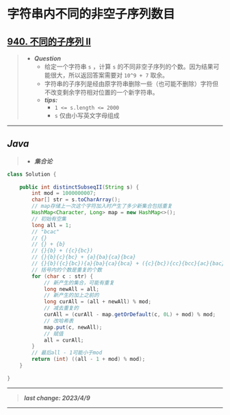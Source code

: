 # 字符串内不同的非空子序列数目

## [940. 不同的子序列 II](https://leetcode.cn/problems/distinct-subsequences-ii/)

> - ***Question***
>   - 给定一个字符串 `s` ，计算 `s` 的不同非空子序列的个数。因为结果可能很大，所以返回答案需要对 `10^9 + 7` 取余。
>   - 字符串的子序列是经由原字符串删除一些（也可能不删除）字符但不改变剩余字符相对位置的一个新字符串。
>   - ***tips:***
>     - `1 <= s.length <= 2000`
>     - `s` 仅由小写英文字母组成

---

## *Java*

> - ***集合论***

```java
class Solution {
    
    public int distinctSubseqII(String s) {
        int mod = 1000000007;
        char[] str = s.toCharArray();
        // map存储上一次这个字符加入时产生了多少新集合包括重复
        HashMap<Character, Long> map = new HashMap<>();
        // 初始有空集
        long all = 1;
        // "bcac"
        // {}
        // {} + {b}
        // {}{b} + ({c}{bc})
        // {}{b}{c}{bc} + {a}{ba}{ca}{bca}
        // {}{b}({c}{bc}){a}{ba}{ca}{bca} + ({c}{bc}){cc}{bcc}{ac}{bac}{cac}{bcac}
        // 括号内的个数是重复的个数
        for (char c : str) {
            // 新产生的集合，可能有重复
            long newAll = all;
            // 新产生的加上之前的
            long curAll = (all + newAll) % mod;
            // 减去重复的
            curAll = (curAll - map.getOrDefault(c, 0L) + mod) % mod;
            // 改哈希表
            map.put(c, newAll);
            // 赋值
            all = curAll;
        }
        // 最后all - 1可能小于mod
        return (int) ((all - 1 + mod) % mod);
    }
    
}
```

---

> ***last change: 2023/4/9***

---
